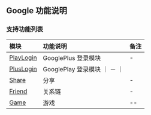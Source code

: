 ## Google 功能说明

### 支持功能列表

| 模块 | 功能说明 | 备注 |
| :-- | :------- | :--- |
| [PlayLogin](Google/playlogin.md) | GooglePlus 登录模块 | - |
| [PlusLogin](Google/pluslogin.md) | GooglePlay 登录模块 ｜ － ｜
| [Share](Google/share.md) | 分享 | - |
| [Friend](Google/friend.md) | 关系链 | - |
| [Game](Google/game.md) | 游戏 | -- |